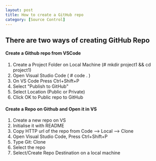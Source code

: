 ```yaml
---
layout: post
title: How to create a GitHub repo
category: [Source Control]
---
```


## There are two ways of creating GitHub Repo

#### **Create a Github repo from VSCode**
1. Create a Project Folder on Local Machine (# mkdir project1 && cd project1)
2. Open Visual Studio Code ( # code . )
3. On VS Code Press Ctrl+Shift+P 
4. Select "Publish to GitHub"
5. Select Location (Public or Private)
6. Click OK to Public repo to GitHub

#### **Create a Repo on Github and Open it in VS**
1. Create a new repo on VS
2. Initialise it with README
3. Copy HTTP url of the repo from Code --> Local --> Clone 
4. Open Visual Studio Code, Press Ctrl+Shift+P 
5. Type  Git: Clone
6. Select the repo
7. Select/Create Repo Destination on a local machine





